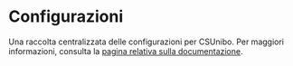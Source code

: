 # Configurazioni

Una raccolta centralizzata delle configurazioni per CSUnibo. Per maggiori
informazioni, consulta la [pagina relativa sulla
documentazione](https://csunibo.github.io/wiki/infrastruttura/configurazioni/index.html).
